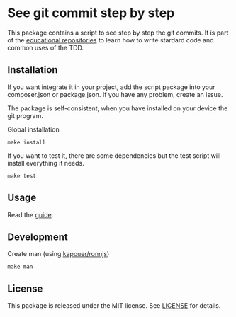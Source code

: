 # See git commit step by step

This package contains a script to see step by step the git commits.
It is part of the [educational repositories](https://github.com/pandle/materials) to learn how to write stardard code and common uses of the TDD.

## Installation

If you want integrate it in your project, add the script package into your composer.json or package.json. If you have any problem, create an issue.

The package is self-consistent, when you have installed on your device the git program.

Global installation

    make install

If you want to test it, there are some dependencies but the test script will install everything it needs.

    make test

## Usage

Read the [guide](see-git-steps.1.md).

## Development

Create man (using [kapouer/ronnjs](https://github.com/kapouer/ronnjs))

    make man

## License

This package is released under the MIT license.  See [LICENSE](LICENSE) for details.

